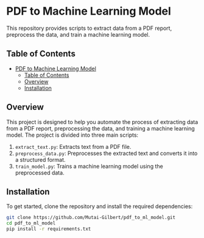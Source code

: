 # PDF to Machine Learning Model

This repository provides scripts to extract data from a PDF report, preprocess the data, and train a machine learning model. 

## Table of Contents

- [PDF to Machine Learning Model](#pdf-to-machine-learning-model)
  - [Table of Contents](#table-of-contents)
  - [Overview](#overview)
  - [Installation](#installation)

## Overview

This project is designed to help you automate the process of extracting data from a PDF report, preprocessing the data, and training a machine learning model. The project is divided into three main scripts:
1. `extract_text.py`: Extracts text from a PDF file.
2. `preprocess_data.py`: Preprocesses the extracted text and converts it into a structured format.
3. `train_model.py`: Trains a machine learning model using the preprocessed data.

## Installation

To get started, clone the repository and install the required dependencies:

```sh
git clone https://github.com/Mutai-Gilbert/pdf_to_ml_model.git
cd pdf_to_ml_model
pip install -r requirements.txt
